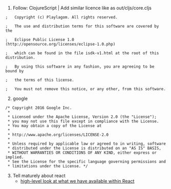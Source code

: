 1. Follow: ClojureScript | Add similar licence like as out/cljs/core.cljs
```
;   Copyright (c) Playlagom. All rights reserved.

;   The use and distribution terms for this software are covered by the

;   Eclipse Public License 1.0 (http://opensource.org/licenses/eclipse-1.0.php)

;   which can be found in the file isdk-v1.html at the root of this distribution.

;   By using this software in any fashion, you are agreeing to be bound by

;   the terms of this license.

;   You must not remove this notice, or any other, from this software.

```
2. google
```
/* Copyright 2016 Google Inc.
 * 
 * Licensed under the Apache License, Version 2.0 (the "License");
 * you may not use this file except in compliance with the License.
 * You may obtain a copy of the License at
 * 
 * http://www.apache.org/licenses/LICENSE-2.0
 * 
 * Unless required by applicable law or agreed to in writing, software
 * distributed under the License is distributed on an "AS IS" BASIS,
 * WITHOUT WARRANTIES OR CONDITIONS OF ANY KIND, either express or implied.
 * See the License for the specific language governing permissions and
 * limitations under the License. */
```

3. Tell maturely about react
   - [high-level look at what we have available within React](https://dzone.com/articles/fun-with-react-a-quick-overview)